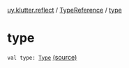 [uy.klutter.reflect](../index.md) / [TypeReference](index.md) / [type](.)


# type
<code>val type: [Type](http://docs.oracle.com/javase/6/docs/api/java/lang/reflect/Type.html)</code> [(source)](https://github.com/kohesive/klutter/blob/master/reflect-core-jdk6/src/main/kotlin/uy/klutter/reflect/TypeInfo.kt#L11)<br/>

